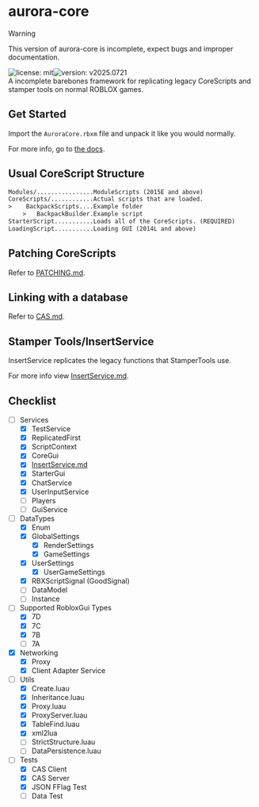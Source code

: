 # aurora-core
> [!WARNING]
> This version of aurora-core is incomplete, expect bugs and improper documentation.

![license: mit](https://img.shields.io/badge/license-mit-orange?style=flat)![version: v2025.0721](https://img.shields.io/badge/version-v2025.0721-blue?style=flat)
<br>
A incomplete barebones framework for replicating legacy CoreScripts and stamper tools on normal ROBLOX games.

## Get Started
Import the `AuroraCore.rbxm` file and unpack it like you would normally.

For more info, go to [the docs](/docs/README.md).

## Usual CoreScript Structure
```txt
Modules/................ModuleScripts (2015E and above)
CoreScripts/............Actual scripts that are loaded.
>    BackpackScripts....Example folder
    >   BackpackBuilder.Example script
StarterScript...........Loads all of the CoreScripts. (REQUIRED)
LoadingScript...........Loading GUI (2014L and above)
```

## Patching CoreScripts
Refer to [PATCHING.md](/docs/Info/PATCHING.md).

## Linking with a database
Refer to [CAS.md](/docs/Utils/CAS.md).

## Stamper Tools/InsertService
InsertService replicates the legacy functions that StamperTools use.

For more info view [InsertService.md](/docs/Utils/InsertService.md).

## Checklist
- [ ] Services
    - [x] TestService
    - [x] ReplicatedFirst
    - [x] ScriptContext
    - [x] CoreGui
    - [x] [InsertService.md](/docs/Utils/InsertService.md)
    - [x] StarterGui
    - [x] ChatService
    - [x] UserInputService
    - [ ] Players
    - [ ] GuiService
- [ ] DataTypes
    - [x] Enum
    - [x] GlobalSettings
        - [x] RenderSettings
        - [x] GameSettings
    - [x] UserSettings
        - [x] UserGameSettings
    - [x] RBXScriptSignal (GoodSignal)
    - [ ] DataModel
    - [ ] Instance
- [ ] Supported RobloxGui Types
    - [x] 7D
    - [x] 7C
    - [x] 7B
    - [ ] 7A
- [x] Networking
    - [x] Proxy
    - [x] Client Adapter Service
- [ ] Utils
    - [x] Create.luau
    - [x] Inheritance.luau
    - [x] Proxy.luau
    - [x] ProxyServer.luau
    - [x] TableFind.luau
    - [x] xml2lua
    - [ ] StrictStructure.luau
    - [ ] DataPersistence.luau
- [ ] Tests
    - [x] CAS Client
    - [x] CAS Server
    - [x] JSON FFlag Test
    - [ ] Data Test